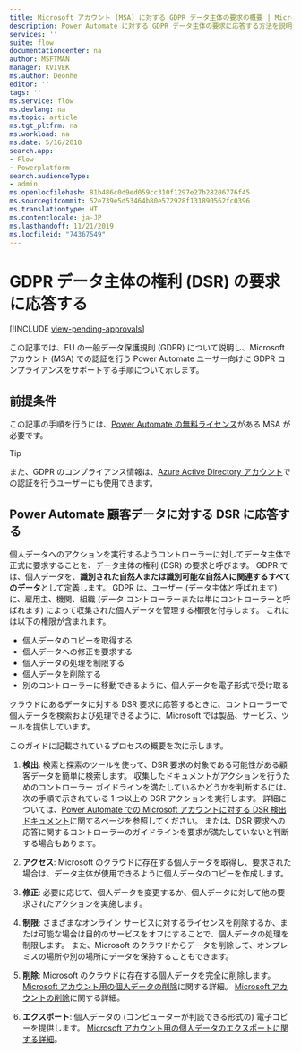 ```yaml
---
title: Microsoft アカウント (MSA) に対する GDPR データ主体の要求の概要 | Microsoft Docs
description: Power Automate に対する GDPR データ主体の要求に応答する方法を説明します。
services: ''
suite: flow
documentationcenter: na
author: MSFTMAN
manager: KVIVEK
ms.author: Deonhe
editor: ''
tags: ''
ms.service: flow
ms.devlang: na
ms.topic: article
ms.tgt_pltfrm: na
ms.workload: na
ms.date: 5/16/2018
search.app:
- Flow
- Powerplatform
search.audienceType:
- admin
ms.openlocfilehash: 81b486c0d9ed059cc310f1297e27b28206776f45
ms.sourcegitcommit: 52e739e5d53464b80e572928f131890562fc0396
ms.translationtype: HT
ms.contentlocale: ja-JP
ms.lasthandoff: 11/21/2019
ms.locfileid: "74367549"
---
```

# <a name="respond-to-gdpr-data-subject-rights-dsrs-requests"></a>GDPR データ主体の権利 (DSR) の要求に応答する
[!INCLUDE [view-pending-approvals](includes/cc-rebrand.md)]

この記事では、EU の一般データ保護規則 (GDPR) について説明し、Microsoft アカウント (MSA) での認証を行う Power Automate ユーザー向けに GDPR コンプライアンスをサポートする手順について示します。

## <a name="prerequisites"></a>前提条件

この記事の手順を行うには、[Power Automate の無料ライセンス](https://flow.microsoft.com/pricing/)がある MSA が必要です。

>[!TIP]
> また、GDPR のコンプライアンス情報は、[Azure Active Directory アカウント](gdpr-dsr-summary.md)での認証を行うユーザーにも使用できます。
>
>

## <a name="respond-to-dsrs-for-power-automate-customer-data"></a>Power Automate 顧客データに対する DSR に応答する

個人データへのアクションを実行するようコントローラーに対してデータ主体で正式に要求することを、データ主体の権利 (DSR) の要求と呼びます。 GDPR では、個人データを、**識別された自然人または識別可能な自然人に関連するすべてのデータ**として定義します。 GDPR は、ユーザー (データ主体と呼ばれます) に、雇用主、機関、組織 (データ コントローラーまたは単にコントローラーと呼ばれます) によって収集された個人データを管理する権限を付与します。 これには以下の権限が含まれます。

* 個人データのコピーを取得する
* 個人データへの修正を要求する
* 個人データの処理を制限する
* 個人データを削除する
* 別のコントローラーに移動できるように、個人データを電子形式で受け取る

クラウドにあるデータに対する DSR 要求に応答するときに、コントローラーで個人データを検索および処理できるように、Microsoft では製品、サービス、ツールを提供しています。

このガイドに記載されているプロセスの概要を次に示します。

1. **検出**: 検索と探索のツールを使って、DSR 要求の対象である可能性がある顧客データを簡単に検索します。 収集したドキュメントがアクションを行うためのコントローラー ガイドラインを満たしているかどうかを判断するには、次の手順で示されている 1 つ以上の DSR アクションを実行します。 詳細については、[Power Automate での Microsoft アカウントに対する DSR 検出ドキュメント](gdpr-dsr-discovery-msa.md)に関するページを参照してください。 または、DSR 要求への応答に関するコントローラーのガイドラインを要求が満たしていないと判断する場合もあります。

1. **アクセス**: Microsoft のクラウドに存在する個人データを取得し、要求された場合は、データ主体が使用できるように個人データのコピーを作成します。

1. **修正**: 必要に応じて、個人データを変更するか、個人データに対して他の要求されたアクションを実施します。

1. **制限**: さまざまなオンライン サービスに対するライセンスを削除するか、または可能な場合は目的のサービスをオフにすることで、個人データの処理を制限します。 また、Microsoft のクラウドからデータを削除して、オンプレミスの場所や別の場所にデータを保持することもできます。

1. **削除**: Microsoft のクラウドに存在する個人データを完全に削除します。 [Microsoft アカウント用の個人データの削除](gdpr-dsr-delete-msa.md)に関する詳細。 [Microsoft アカウントの削除](gdpr-dsr-accountclose-msa.md)に関する詳細。

1. **エクスポート**: 個人データの (コンピューターが判読できる形式の) 電子コピーを提供します。 [Microsoft アカウント用の個人データのエクスポートに関する詳細](gdpr-dsr-export-msa.md)。
